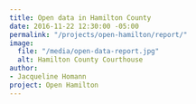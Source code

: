 ```yaml
---
title: Open data in Hamilton County
date: 2016-11-22 12:30:00 -05:00
permalink: "/projects/open-hamilton/report/"
image:
  file: "/media/open-data-report.jpg"
  alt: Hamilton County Courthouse
author:
- Jacqueline Homann
project: Open Hamilton
---
```



